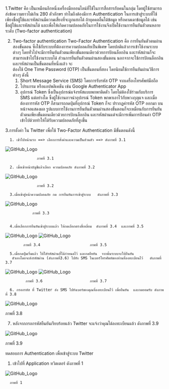 1.Twitter  คือ 
    เป็นเหมือนอีกหนึ่งเครื่องมือออนไลน์ที่ใช้ในการสื่อสารกับคนในกลุ่ม  โดยผู้ใช้สามารถส่งข้อความยาวไม่เกิน 280 ตัวอักษร
        ทำไมถึงต้องมีการ Authentication ในการเข้าสู่ระบบที่ใช้เพียงชื่อผู้ใช้และรหัสผ่านมีความเสี่ยงที่จะถูกแฮกได้ ถ้าบุคคลอื่นได้ข้อมูล หรือคาดเดาข้อมูลได้ เช่น  
    ชื่อผู้ใช้และรหัสผ่านได้ และเพื่อให้เกิดความปลอดภัยในการใช้งานจึงเปิดใช้งานการยืนยันตัวตนหลายระดับ (Two-factor authentication)

2. Two-factor authentication
    Two-Factor Authentication  คือ การยืนยันตัวตนผ่านสองขั้นตอน ซึ่งใช้กับระบบที่ต้องการความปลอดภัยเป็นพิเศษ
    โดยปกติแล้วการเข้าใช้งานระบบต่างๆ โดยทั่วไปจะมีการยืนยันตัวตนเพียงขั้นตอนเดียวด้วยการป้อนล็อกอิน และรหัสผ่านก็จะสามารถเข้าไปใช้งานระบบได้ ส่วนการยืนยันตัวตนผ่านสองขั้นตอน นอกจากจะใช้การป้อนล็อกอิน และรหัสผ่านเป็นขั้นตอนที่หนึ่งแล้ว จะ  
    ต้องใช้ One Time Password (OTP) เป็นขั้นตอนที่สอง โดยนิยมใช้การยืนยันผ่านวิธีการต่างๆ ดังนี้
     1.	Short Message Service (SMS) โดยการรับรหัส OTP จากเครื่องโทรศัพท์มือถือ
     2.	โปรแกรม หรือแอปพลิเคชัน เช่น Google Authenticator App
     3.	อุปกรณ์ Token ซึ่งเป็นอุปกรณ์แจ้งรหัสแบบพกพาติดตัว โดยไม่ต้องใช้ร่วมกับบริการ SMS แต่อย่างใด ซึ่งผู้ใช้งานอาจนำอุปกรณ์ Token พกพาเอาไว้กับพวงกุญแจ และเมื่อต้องการรหัส OTP ก็สามารถกดปุ่มที่อุปกรณ์ Token ก็จะ             ปรากฏค่ารหัส OTP ออกมา บนหน้าจอแสดงผล 
    รูปแบบการใช้งานการยืนยันตัวตนผ่านสองขั้นตอนก็จะเหมือนกับการยืนยันตัวตนเพียงขั้นตอนเดียวด้วยการป้อนล็อกอิน และรหัสผ่านแต่จะมีการเพิ่มการป้อนค่า OTP เข้าไปด้วยทำให้ได้รับความปลอดภัยที่สูงขึ้น
    
3.การตั้งค่า ใน Twitter  เพื่อใช้ Two-Factor Authentication   มีขั้นตอนดังนี้

      1. เข้าไปหน้าแรก ==> เลือกการตั้งค่าและความเป็นส่วนตัว ==> ดังภาพที่ 3.1 
        
   ![GitHub_Logo](/Pic/3.1.jpg)
                  
                  ภาพที่ 3.1
                  
      2. เมื่อเข้าหน้าบัญชีแล้วเลือก ความปลอดภัย ดังภาพที่ 3.2
   ![GitHub_Logo](/Pic/3.2.jpg)

                  ภาพที่ 3.2
      
      3.เมื่อเข้าสู่หน้าความปลอดภัย กด การยืนยันการเข้าสู่ระบบ   ดังภาพที่ 3.3
   ![GitHub_Logo](/Pic/3.3.jpg)
                
                
                ภาพที่ 3.3
                
                
      4.เมื่อเลือกการยืนยันเข้าสู่ระบบแล้ว ให้กดเลือกตรงสี่เหลี่ยม  ดังภาพที่ 3.4  และภาพที่ 3.5
      
   ![GitHub_Logo](/Pic/3.4.jpg) ![GitHub_Logo](/Pic/3.5.jpg)
            
            ภาพที่ 3.4                      ภาพที่ 3.5
            
      5.เมื่อกดปุ่มเริ่มแล้ว ให้ใส่รหัสผ่านที่ได้กำหนดไว้ และกดยืยยัน  จากนั้นระบบจะให้ยืนยัน
       ตัวเองโดยจะส่งรหัสผ่าน (ดังภาพที่3.6) ไปยัง SMS ในเบอร์โทรศัพท์ของท่านที่ลงทะเบียนไว้   ดังภาพที่ 3.7

 ![GitHub_Logo](/Pic/3.6.jpg)   ![GitHub_Logo](/Pic/3.7.jpg)
 
             ภาพที่ 3.6                     ภาพที่ 3.7
     
      6. กรอกรหัส ที่ Twitter ส่ง SMS ไปยังเบอร์ของคุณที่ลงทะเบียนไว้ เพื่อยืนยัน  และกดยอมรับ ดังภาพที่ 3.8
      
   ![GitHub_Logo](/Pic/3.8.jpg)
      
      
   ภาพที่ 3.8
   
   
   7. หลังจากกรอกรหัสยืนยันเรียบร้อยแล้ว Twitter จะแจ้งว่าคุณได้ลงทะเบียนแล้ว  ดังภาพที่ 3.9
   
   ![GitHub_Logo](/Pic/3.8.jpg)
      
      
   ภาพที่ 3.9
   
   
   
   ทดสอบการ Authentication เพื่อเข้าสู่ระบบ Twitter  
1.	 เข้าไปที่ Application  ทวิตเตอร์   ดังภาพที่ 1


![GitHub_Logo](/Pic/1.jpg)
      
      ภาพที่ 1
      
      
      
      

